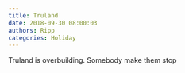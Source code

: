 ```yaml
---
title: Truland
date: 2018-09-30 08:00:03
authors: Ripp
categories: Holiday
---
```


 Truland is overbuilding.  Somebody make them stop